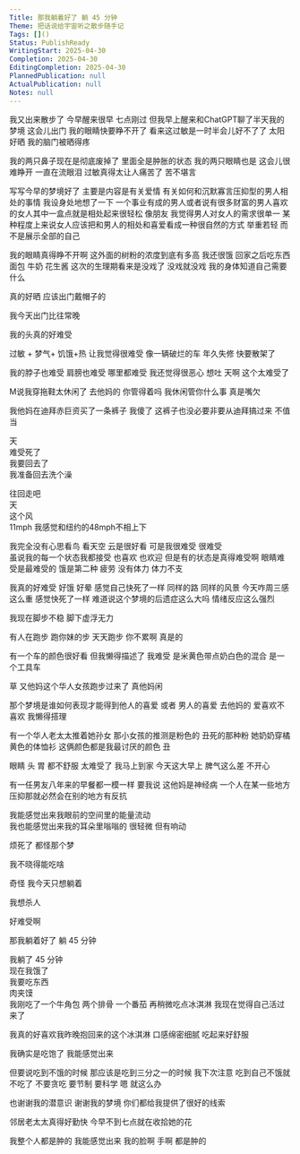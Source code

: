 ```yaml
---  
Title: 那我躺着好了 躺 45 分钟  
Theme: 把话说给宇宙听之散步随手记  
Tags: []()  
Status: PublishReady  
WritingStart: 2025-04-30  
Completion: 2025-04-30  
EditingCompletion: 2025-04-30  
PlannedPublication: null  
ActualPublication: null  
Notes: null  
---  
```

  
我又出来散步了 今早醒来很早 七点刚过 但我早上醒来和ChatGPT聊了半天我的梦境 这会儿出门 我的眼睛快要睁不开了 看来这过敏是一时半会儿好不了了 太阳好晒 我的脑门被晒得疼   
  
我的两只鼻子现在是彻底废掉了 里面全是肿胀的状态 我的两只眼睛也是 这会儿很难睁开 一直在流眼泪 过敏真得太让人痛苦了 苦不堪言  
  
写写今早的梦境好了 主要是内容是有关爱情 有关如何和沉默寡言压抑型的男人相处的事情 我设身处地想了一下 一个事业有成的男人或者说有很多财富的男人喜欢的女人其中一盒点就是相处起来很轻松 像朋友 我觉得男人对女人的需求很单一 某种程度上来说女人应该把和男人的相处和喜爱看成一种很自然的方式 举重若轻 而不是展示全部的自己  
  
我的眼睛真得睁不开啊 这外面的树粉的浓度到底有多高 我还很饿 回家之后吃东西 面包 牛奶 花生酱 这次的生理期看来是没戏了 没戏就没戏 我的身体知道自己需要什么  
  
真的好晒 应该出门戴帽子的   
  
我今天出门比往常晚  
  
我的头真的好难受  
  
过敏 + 梦气+ 饥饿+热 让我觉得很难受 像一辆破烂的车 年久失修 快要散架了  
  
我的脖子也难受 肩膀也难受 哪里都难受 我还觉得很恶心 想吐 天啊 这个太难受了  
  
M说我穿拖鞋太休闲了 去他妈的 你管得着吗 我休闲管你什么事 真是嘴欠  
  
我他妈在迪拜赤巨资买了一条裤子 我傻了 这裤子也没必要非要从迪拜搞过来 不值当  
  
天   
难受死了  
我要回去了  
我准备回去洗个澡   
  
往回走吧   
天  
这个风  
11mph 我感觉和纽约的48mph不相上下  
  
我完全没有心思看鸟 看天空 云是很好看 可是我很难受 很难受  
虽说我的每一个状态我都接受 也喜欢 也欢迎 但是有的状态是真得难受啊 眼睛难受是最难受的 饿是第二种 疲劳 没有体力 体力不支  
  
我真的好难受 好饿 好晕 感觉自己快死了一样 同样的路 同样的风景 今天咋周三感这么重 感觉快死了一样 难道说这个梦境的后遗症这么大吗 情绪反应这么强烈  
  
我现在脚步不稳 脚下虚浮无力  
  
有人在跑步 跑你妹的步 天天跑步 你不累啊 真是的  
  
有一个车的颜色很好看 但我懒得描述了 我难受 是米黄色带点奶白色的混合 是一个工具车  
  
草 又他妈这个华人女孩跑步过来了 真他妈闲  
  
那个梦境是谁如何表现才能得到他人的喜爱 或者 男人的喜爱 去他妈的 爱喜欢不喜欢 我懒得搭理  
  
有一个华人老太太推着她孙女 那小女孩的推测是粉色的 丑死的那种粉 她奶奶穿橘黄色的体恤衫 这俩颜色都是我最讨厌的颜色 丑  
  
眼睛 头 胃 都不舒服 太难受了 我马上到家 今天这大早上 脾气这么差 不开心   
  
有一任男友八年来的早餐都一模一样 要我说 这他妈是神经病 一个人在某一些地方压抑那就必然会在别的地方有反抗  
  
我能感觉出来我眼前的空间里的能量流动  
我也能感觉出来我的耳朵里嗡嗡的 很轻微 但有响动  
  
烦死了 都怪那个梦   
  
我不晓得能吃啥  
  
奇怪 我今天只想躺着  
  
我想杀人  
  
好难受啊  
  
那我躺着好了 躺 45 分钟  
  
我躺了 45 分钟   
现在我饿了   
我要吃东西   
肉夹馍  
我刚吃了一个牛角包 两个排骨 一个番茄 再稍微吃点冰淇淋 我现在觉得自己活过来了  
  
我真的好喜欢我昨晚抱回来的这个冰淇淋 口感绵密细腻 吃起来好舒服  
  
我确实是吃饱了 我能感觉出来  
  
但要说吃到不饿的时候 那应该是吃到三分之一的时候 我下次注意 吃到自己不饿就不吃了 不要贪吃 要节制 要科学 嗯 就这么办  
  
也谢谢我的潜意识 谢谢我的梦境 你们都给我提供了很好的线索  
  
邻居老太太真得好勤快 今早不到七点就在收拾她的花  
  
我整个人都是肿的 我能感觉出来 我的脸啊 手啊 都是肿的  
  
